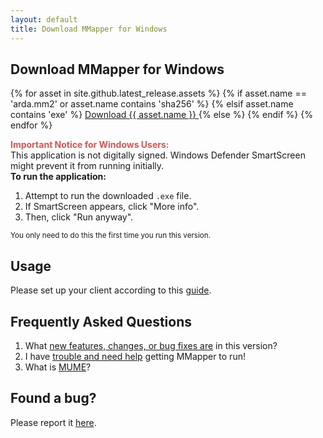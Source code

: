 ```yaml
---
layout: default
title: Download MMapper for Windows
---
```


## Download MMapper for Windows
{% for asset in site.github.latest_release.assets %}
{% if asset.name == 'arda.mm2' or asset.name contains 'sha256' %}
{% elsif asset.name contains 'exe' %}
<a href="{{ asset.browser_download_url }}" class="download-link">
    Download {{ asset.name }}
</a>
{% else %}
{% endif %}
{% endfor %}

<div class="notice-box" id="windows-notice">
  <strong style="color: #d9534f;">Important Notice for Windows Users:</strong><br>
  This application is not digitally signed. Windows Defender SmartScreen might prevent it from running initially.<br>
  <strong>To run the application:</strong>
  <ol>
    <li>Attempt to run the downloaded <code>.exe</code> file.</li>
    <li>If SmartScreen appears, click "More info".</li>
    <li>Then, click "Run anyway".</li>
  </ol>
  <small>You only need to do this the first time you run this version.</small>
</div>

## Usage
Please set up your client according to this [guide](https://github.com/MUME/MMapper/wiki/Installing).

## Frequently Asked Questions
1.  What <a href="about.html#changelog">new features, changes, or bug fixes are</a> in this version?
2.  I have [trouble and need help](https://github.com/MUME/MMapper/wiki/Troubleshooting) getting MMapper to run!
3.  What is [MUME](https://mume.org)?

## Found a bug?
Please report it [here](https://github.com/MUME/MMapper/issues).
